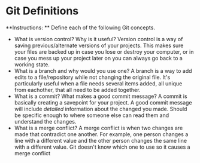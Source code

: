 # Git Definitions

**Instructions: ** Define each of the following Git concepts.

* What is version control?  Why is it useful?
Version control is a way of saving previous/alternate versions of your projects. This makes sure your files are backed up in case you lose or destroy your computer, or in case you mess up your project later on you can always go back to a working state.
* What is a branch and why would you use one?
A branch is a way to add edits to a file/repository while not changing the original file. It's particularly useful when a file needs several items added, all unique from eachother, that all need to be added together. 
* What is a commit? What makes a good commit message?
A commit is basically creating a savepoint for your project. A good commit message will include *detailed* information about the changed you made. Should be specific enough to where someone else can read them and understand the changes.
* What is a merge conflict?
A merge conflict is when two changes are made that contradict one another. For example, one person changes a line with a different value and the other person changes the same line with a different value. Git doesn't know which one to use so it causes a merge conflict